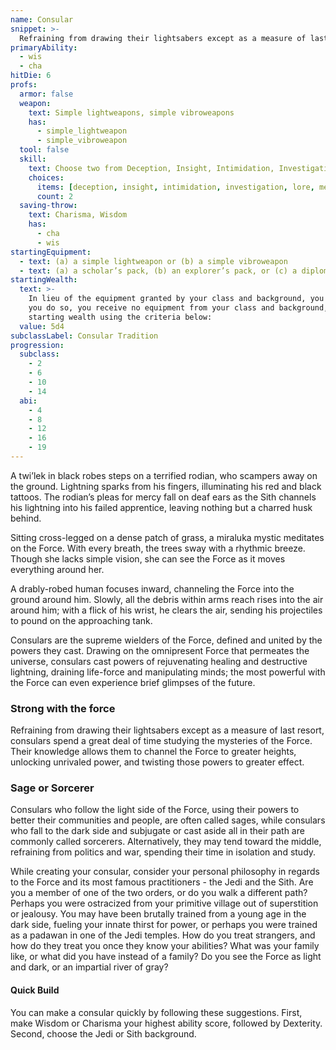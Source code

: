 ```yaml
---
name: Consular
snippet: >-
  Refraining from drawing their lightsabers except as a measure of last resort, consulars spend a great deal of time studying the mysteries of the Force
primaryAbility:
  - wis
  - cha
hitDie: 6
profs:
  armor: false
  weapon:
    text: Simple lightweapons, simple vibroweapons
    has:
      - simple_lightweapon
      - simple_vibroweapon
  tool: false
  skill:
    text: Choose two from Deception, Insight, Intimidation, Investigation, Lore, Medicine, and Persuasion
    choices:
      items: [deception, insight, intimidation, investigation, lore, medicine, persuasion]
      count: 2
  saving-throw:
    text: Charisma, Wisdom
    has:
      - cha
      - wis
startingEquipment:
  - text: (a) a simple lightweapon or (b) a simple vibroweapon
  - text: (a) a scholar’s pack, (b) an explorer’s pack, or (c) a diplomat’s pack
startingWealth:
  text: >-
    In lieu of the equipment granted by your class and background, you can elect to purchase your starting gear. If
    you do so, you receive no equipment from your class and background, and instead roll for your
    starting wealth using the criteria below:
  value: 5d4
subclassLabel: Consular Tradition
progression:
  subclass:
    - 2
    - 6
    - 10
    - 14
  abi:
    - 4
    - 8
    - 12
    - 16
    - 19
---
```

A twi’lek in black robes steps on a terrified rodian, who scampers away on the ground. Lightning sparks from his
fingers, illuminating his red and black tattoos. The rodian’s pleas for mercy fall on deaf ears as the Sith channels
 his lightning into his failed apprentice, leaving nothing but a charred husk behind.

Sitting cross-legged on a dense patch of grass, a miraluka mystic meditates on the Force. With every breath, the trees
sway with a rhythmic breeze. Though she lacks simple vision, she can see the Force as it moves everything around her.

A drably-robed human focuses inward, channeling the Force into the ground around him. Slowly, all the debris within
arms reach rises into the air around him; with a flick of his wrist, he clears the air, sending his projectiles to
pound on the approaching tank.

Consulars are the supreme wielders of the Force, defined and united by the powers they cast. Drawing on the omnipresent
Force that permeates the universe, consulars cast powers of rejuvenating healing and destructive lightning, draining
life-force and manipulating minds; the most powerful with the Force can even experience brief glimpses of the future.

### Strong with the force
Refraining from drawing their lightsabers except as a measure of last resort, consulars spend a great deal of time
studying the mysteries of the Force. Their knowledge allows them to channel the Force to greater heights, unlocking
unrivaled power, and twisting those powers to greater effect.

### Sage or Sorcerer
Consulars who follow the light side of the Force, using their powers to better their communities and people, are often
called sages, while consulars who fall to the dark side and subjugate or cast aside all in their path are commonly
called sorcerers. Alternatively, they may tend toward the middle, refraining from politics and war, spending their
time in isolation and study.

While creating your consular, consider your personal philosophy in regards to the Force and its most famous
practitioners - the Jedi and the Sith. Are you a member of one of the two orders, or do you walk a different path?
Perhaps you were ostracized from your primitive village out of superstition or jealousy. You may have been brutally
trained from a young age in the dark side, fueling your innate thirst for power, or perhaps you were trained as a
padawan in one of the Jedi temples. How do you treat strangers, and how do they treat you once they know your abilities?
What was your family like, or what did you have instead of a family? Do you see the Force as light and dark, or an
impartial river of gray?

#### Quick Build
You can make a consular quickly by following these suggestions. First, make Wisdom or Charisma your highest
ability score, followed by Dexterity. Second, choose the Jedi or Sith background.
